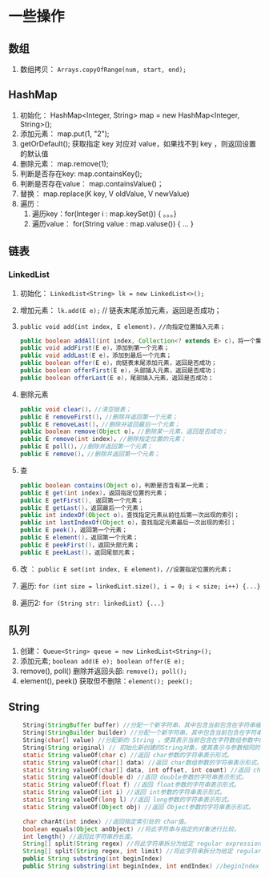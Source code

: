 # 一些操作

## 数组

1. 数组拷贝： `Arrays.copyOfRange(num, start, end);`

## HashMap

1. 初始化： HashMap<Integer, String> map = new HashMap<Integer, String>();
2. 添加元素： map.put(1, "2");
3. getOrDefault(); 获取指定 key 对应对 value，如果找不到 key ，则返回设置的默认值
4. 删除元素： map.remove(1);
5. 判断是否存在key: map.containsKey();
6. 判断是否存在value： map.containsValue()；
7. 替换： map.replace(K key, V oldValue, V newValue)
8. 遍历：
   1. 遍历key：for(Integer i : map.keySet()) { 。。。}
   2. 遍历value： for(String value : map.valuse()) { ... }

## 链表

### LinkedList

1. 初始化： `LinkedList<String> lk = new LinkedList<>();`
2. 增加元素： `lk.add(E e);` // 链表末尾添加元素，返回是否成功；
3. `public void add(int index, E element)，//向指定位置插入元素；`

    ```java
    public boolean addAll(int index, Collection<? extends E> c)，将一个集合的所有元素添加到链表的指定位置后面，返回是否成功；
    public void addFirst(E e)，添加到第一个元素；
    public void addLast(E e)，添加到最后一个元素；
    public boolean offer(E e)，向链表末尾添加元素，返回是否成功；
    public boolean offerFirst(E e)，头部插入元素，返回是否成功；
    public boolean offerLast(E e)，尾部插入元素，返回是否成功；
    ```

4. 删除元素

    ```JAVA
    public void clear()，//清空链表；
    public E removeFirst()，//删除并返回第一个元素；
    public E removeLast()，//删除并返回最后一个元素；
    public boolean remove(Object o)，//删除某一元素，返回是否成功；
    public E remove(int index)，//删除指定位置的元素；
    public E poll()，//删除并返回第一个元素；
    public E remove()，//删除并返回第一个元素；
    ```

5. 查

    ```java
    public boolean contains(Object o)，判断是否含有某一元素；
    public E get(int index)，返回指定位置的元素；
    public E getFirst(), 返回第一个元素；
    public E getLast()，返回最后一个元素；
    public int indexOf(Object o)，查找指定元素从前往后第一次出现的索引；
    public int lastIndexOf(Object o)，查找指定元素最后一次出现的索引；
    public E peek()，返回第一个元素；
    public E element()，返回第一个元素；
    public E peekFirst()，返回头部元素；
    public E peekLast()，返回尾部元素；
    ```

6. 改 ： `public E set(int index, E element)，//设置指定位置的元素；`
7. 遍历: `for (int size = linkedList.size(), i = 0; i < size; i++) {...}`
8. 遍历2: `for (String str: linkedList) {...}`

## 队列

1. 创建： `Queue<String> queue = new LinkedList<String>();`
2. 添加元素; `boolean add(E e); boolean offer(E e);`
3. remove(), poll() 删除并返回头部: `remove(); poll();`
4. element(), peek() 获取但不删除：`element(); peek();`

## String

```java
    String​(StringBuffer buffer) //分配一个新字符串，其中包含当前包含在字符串缓冲区参数中的字符序列。
    String​(StringBuilder builder) //分配一个新字符串，其中包含当前包含在字符串构建器参数中的字符序列。
    String​(char[] value) //分配新的 String ，使其表示当前包含在字符数组参数中的字符序列
    String​(String original) // 初始化新创建的String对象，使其表示与参数相同的字符序列; 换句话说，新创建的字符串是参数字符串的副本
    static String valueOf​(char c) //返回 char参数的字符串表示形式。
    static String valueOf​(char[] data) //返回 char数组参数的字符串表示形式。
    static String valueOf​(char[] data, int offset, int count) //返回 char数组参数的特定子数组的字符串表示形式。
    static String valueOf​(double d) //返回 double参数的字符串表示形式。
    static String valueOf​(float f) //返回 float参数的字符串表示形式。
    static String valueOf​(int i) //返回 int参数的字符串表示形式。
    static String valueOf​(long l) //返回 long参数的字符串表示形式。
    static String valueOf​(Object obj) //返回 Object参数的字符串表示形式。

    char charAt​(int index) //返回指定索引处的 char值。
    boolean equals​(Object anObject) //将此字符串与指定的对象进行比较。
    int length() //返回此字符串的长度。
    String[] split​(String regex) //将此字符串拆分为给定 regular expression的匹配 项 。
    String[] split​(String regex, int limit) //将此字符串拆分为给定 regular expression的匹配 项 。
    public String substring(int beginIndex)
    public String substring(int beginIndex, int endIndex) //beginIndex -- 起始索引（包括）。endIndex -- 结束索引（不包括）。
```
